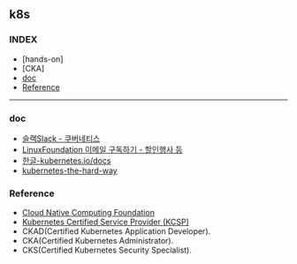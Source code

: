 
## k8s

### INDEX
- [hands-on]
- [CKA]
- [doc](#doc)
- [Reference](#Reference)

---

### doc
- [슬랙Slack - 쿠버네티스](kubernetes.slack.com)
- [LinuxFoundation 이메일 구독하기 - 할인행사 등](bit.ly/3ciWx9r)
- [한글-kubernetes.io/docs](https://kubernetes.io/ko/docs/home/)
- [kubernetes-the-hard-way](https://github.com/kelseyhightower/kubernetes-the-hard-way)

### Reference
- [Cloud Native Computing Foundation](https://www.cncf.io/about/join/)
- [Kubernetes Certified Service Provider (KCSP)](https://www.cncf.io/certification/kcsp/)
- CKAD(Certified Kubernetes Application Developer).  
- CKA(Certified Kubernetes Administrator).   
- CKS(Certified Kubernetes Security Specialist).    
